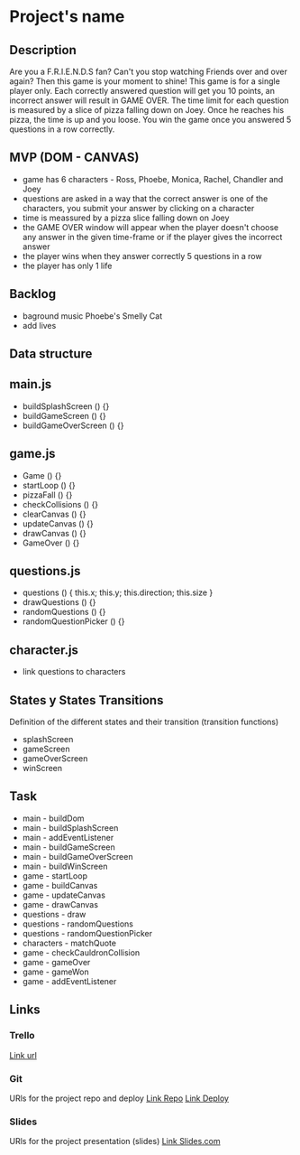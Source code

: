 # Project's name

## Description
Are you a F.R.I.E.N.D.S fan? Can't you stop watching Friends over and over again? Then this game is your moment to shine!
This game is for a single player only. Each correctly answered question will get you 10 points, an incorrect answer will result in GAME OVER. The time limit for each question is measured by a slice of pizza falling down on Joey. Once he reaches his pizza, the time is up and you loose.
You win the game once you answered 5 questions in a row correctly.

## MVP (DOM - CANVAS)
- game has 6 characters - Ross, Phoebe, Monica, Rachel, Chandler and Joey
- questions are asked in a way that the correct answer is one of the characters, you submit your answer by clicking on a character
- time is meassured by a pizza slice falling down on Joey
- the GAME OVER window will appear when the player doesn't choose any answer in the given time-frame or if the player gives the incorrect answer
- the player wins when they answer correctly 5 questions in a row
- the player has only 1 life

## Backlog
- baground music Phoebe's Smelly Cat
- add lives

## Data structure
## main.js
- buildSplashScreen () {}
- buildGameScreen () {}
- buildGameOverScreen () {}

## game.js
- Game () {}
- startLoop () {}
- pizzaFall () {} 
- checkCollisions () {}
- clearCanvas () {}
- updateCanvas () {}
- drawCanvas () {}
- GameOver () {}

## questions.js
- questions () { this.x; this.y; this.direction; this.size }
- drawQuestions () {}
- randomQuestions () {}
- randomQuestionPicker () {}

## character.js
- link questions to characters

## States y States Transitions
Definition of the different states and their transition (transition functions)

- splashScreen
- gameScreen
- gameOverScreen
- winScreen


## Task
- main - buildDom
- main - buildSplashScreen
- main - addEventListener
- main - buildGameScreen
- main - buildGameOverScreen
- main - buildWinScreen
- game - startLoop
- game - buildCanvas
- game - updateCanvas
- game - drawCanvas
- questions - draw
- questions - randomQuestions
- questions - randomQuestionPicker
- characters - matchQuote
- game - checkCauldronCollision
- game - gameOver
- game - gameWon
- game - addEventListener

## Links


### Trello
[Link url](https://trello.com)


### Git
URls for the project repo and deploy
[Link Repo](http://github.com)
[Link Deploy](http://github.com)


### Slides
URls for the project presentation (slides)
[Link Slides.com](http://slides.com)